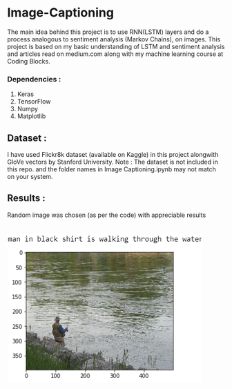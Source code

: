 # Image-Captioning

The main idea behind this project is to use RNN(LSTM) layers and do a process analogous to sentiment analysis (Markov Chains), on images.
This project is based on my basic understanding of LSTM and sentiment analysis and articles read on medium.com along with my machine learning course at Coding Blocks.

### Dependencies :
  1. Keras
  2. TensorFlow
  3. Numpy
  5. Matplotlib

## Dataset :

I have used Flickr8k dataset (available on Kaggle) in this project alongwith GloVe vectors by Stanford University.
Note : The dataset is not included in this repo. and the folder names in Image Captioning.ipynb may not match on your system.


## Results : 

Random image was chosen (as per the code) with appreciable results
<br>
<br>
<br>
<img src = "https://github.com/Rahul2k/Image-Captioning/blob/master/2020-04-22.png">


